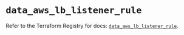 # `data_aws_lb_listener_rule`

Refer to the Terraform Registry for docs: [`data_aws_lb_listener_rule`](https://registry.terraform.io/providers/hashicorp/aws/6.3.0/docs/data-sources/lb_listener_rule).
